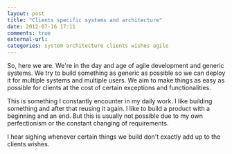 ```yaml
---
layout: post
title: "Clients specific systems and architecture"
date: 2012-07-16 17:11
comments: true
external-url: 
categories: system architecture clients wishes agile
---
```

So, here we are. We're in the day and age of agile development and generic systems. We try to build something as generic as possible so we can deploy it for multiple systems and multiple users. We aim to make things as easy as possible for clients at the cost of certain exceptions and functionalities. 

This is something I constantly encounter in my daily work. I like building something and after that reusing it again. I like to build a product with a beginning and an end. But this is usually not possible due to my own perfectionism or the constant changing of requirements. 

I hear sighing whenever certain things we build don't exactly add up to the clients wishes. 